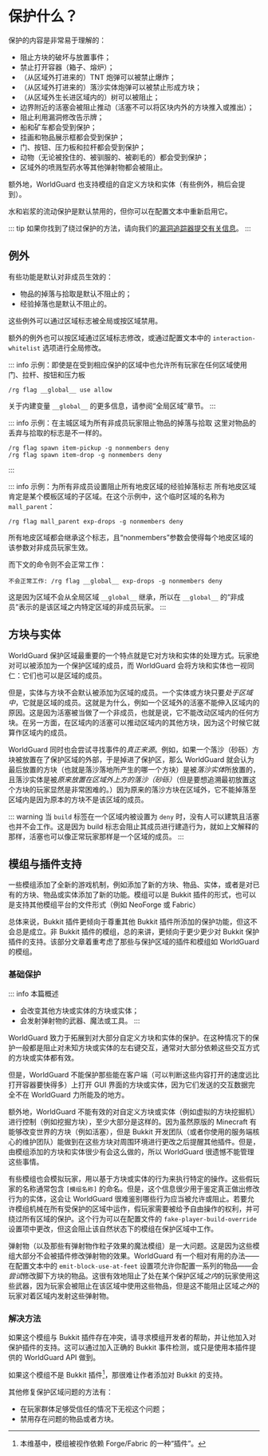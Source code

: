 # 保护什么？

保护的内容是非常易于理解的：
* 阻止方块的破坏与放置事件；
* 禁止打开容器（箱子、熔炉）；
* （从区域外打进来的）TNT 炮弹可以被禁止爆炸；
* （从区域外打进来的）落沙实体炮弹可以被禁止形成方块；
* （从区域外生长进区域内的）树可以被阻止；
* 边界附近的活塞会被阻止推动（活塞不可以将区块内外的方块推入或推出）；
* 阻止利用漏洞修改告示牌；
* 船和矿车都会受到保护；
* 挂画和物品展示框都会受到保护；
* 门、按钮、压力板和拉杆都会受到保护；
* 动物（无论被拴住的、被驯服的、被剃毛的）都会受到保护；
* 区域外的喷溅型药水等其他弹射物都会被阻止。

额外地，WorldGuard 也支持模组的自定义方块和实体（有些例外，稍后会提到）。

水和岩浆的流动保护是默认禁用的，但你可以在配置文本中重新启用它。

::: tip
如果你找到了绕过保护的方法，请向我们的[漏洞追踪器提交有关信息](https://dev.enginehub.org/youtrack/issues/WORLDGUARD)。
:::

## 例外

有些功能是默认对非成员生效的：

* 物品的掉落与拾取是默认不阻止的；
* 经验掉落也是默认不阻止的。

这些例外可以通过区域标志被全局或按区域禁用。

额外的例外也可以按区域通过区域标志修改，或通过配置文本中的 `interaction-whitelist` 选项进行全局修改。

::: info 示例：即使是在受到相应保护的区域中也允许所有玩家在任何区域使用门、拉杆、按钮和压力板
```
/rg flag __global__ use allow
```
关于内建变量 `__global__` 的更多信息，请参阅“全局区域”章节。
:::

::: info 示例：在主城区域为所有非成员玩家阻止物品的掉落与拾取
这里对物品的丢弃与拾取的标志是不一样的。
```
/rg flag spawn item-pickup -g nonmembers deny
/rg flag spawn item-drop -g nonmembers deny
```
:::

::: info 示例：为所有非成员设置阻止所有地皮区域的经验掉落标志
所有地皮区域肯定是某个模板区域的子区域。在这个示例中，这个临时区域的名称为 `mall_parent`：
```
/rg flag mall_parent exp-drops -g nonmembers deny
```
所有地皮区域都会继承这个标志，且“nonmembers”参数会使得每个地皮区域的该参数对非成员玩家生效。

而下文的命令则不会正常工作：
```
不会正常工作: /rg flag __global__ exp-drops -g nonmembers deny
```
这是因为区域不会从全局区域 `__global__` 继承，所以在 `__global__` 的“非成员”表示的是该区域之内特定区域的非成员玩家。
:::

## 方块与实体

WorldGuard 保护区域最重要的一个特点就是它对方块和实体的处理方式。玩家绝对可以被添加为一个保护区域的成员，而 WorldGuard 会将方块和实体也一视同仁：它们也可以是区域的成员。

但是，实体与方块不会默认被添加为区域的成员。一个实体或方块只要*处于区域中*，它就是区域的成员。这就是为什么，例如一个区域外的活塞不能伸入区域内的原因。这是因为活塞被当做了一个非成员，也就是说，它不能改动区域内的任何方块。在另一方面，在区域内的活塞可以推动区域内的其他方块，因为这个时候它就算作区域内的成员。

WorldGuard 同时也会尝试寻找事件的*真正来源*。例如，如果一个落沙（砂砾）方块被放置在了保护区域的外部，于是掉进了保护区，那么 WorldGuard 就会认为最后放置的方块（也就是落沙落地所产生的哪一个方块）是被*落沙实体*所放置的，且落沙实体是被*原来放置在区域外上方的落沙（砂砾）*（但是要想追溯最初放置这个方块的玩家显然是非常困难的。）因为原来的落沙方块在区域外，它不能掉落至区域内是因为原本的方块不是该区域的成员。

::: warning
当 `build` 标签在一个区域内被设置为 `deny` 时，没有人可以建筑且活塞也并不会工作。这是因为 build 标志会阻止其成员进行建造行为，就如上文解释的那样，活塞也可以像正常玩家那样是一个区域的成员。
:::

## 模组与插件支持

一些模组添加了全新的游戏机制，例如添加了新的方块、物品、实体，或者是对已有的方块、物品或实体添加了新的功能。模组可以是 Bukkit 插件的形式，也可以是支持其他模组平台的文件形式（例如 NeoForge 或 Fabric）

总体来说，Bukkit 插件更倾向于尊重其他 Bukkit 插件所添加的保护功能，但这不会总是成立。非 Bukkit 插件的模组，总的来讲，更倾向于更少更少对 Bukkit 保护插件的支持。该部分文章着重考虑了那些与保护区域的插件和模组如 WorldGuard 的模组。

### 基础保护

::: info 本篇概述    
* 会改变其他方块或实体的方块或实体；
* 会发射弹射物的武器、魔法或工具。
:::

WorldGuard 致力于拓展到对大部分自定义方块和实体的保护。在这种情况下的保护一般都是阻止对未知方块或实体的左右键交互，通常对大部分依赖这些交互方式的方块或实体都有效。

但是，WorldGuard 不能保护那些能在客户端（可以判断这些内容打开的速度远比打开容器要快得多）上打开 GUI 界面的方块或实体，因为它们发送的交互数据完全不在 WorldGuard 力所能及的地方。

额外地，WorldGuard 不能有效的对自定义方块或实体（例如虚拟的方块挖掘机）进行控制（例如挖掘方块），至少大部分是这样的。因为虽然原版的 Minecraft 有能够改变世界的方块（例如活塞），但是 Bukkit 开发团队（或者你使用的服务端核心的维护团队）能做到在这些方块对周围环境进行更改之后提醒其他插件。但是，由模组添加的方块和实体很少有会这么做的，所以 WorldGuard 很遗憾不能管理这些事情。

有些模组也会模拟玩家，用以基于方块或实体的行为来执行特定的操作。这些假玩家的名称通常包含 `[模组名称]` 的命名。但是，这个信息很少用于鉴定真正做出修改行为的实体，这会让 WorldGuard 很难鉴别哪些行为应当被允许或阻止。若要允许模组机械在所有受保护的区域中运作，假玩家需要被给予自由操作的权利，并可绕过所有区域的保护。这个行为可以在配置文件的 `fake-player-build-override` 设置项中更改，但这会阻止该自然状态下的模组在保护区域中工作。

弹射物（以及那些有弹射物作粒子效果的魔法模组）是一大问题。这是因为这些模组大部分不会被插件修改弹射物的效果。WorldGuard 有一个相对有用的办法——在配置文本中的 `emit-block-use-at-feet` 设置项允许你配置一系列的物品——会*尝试*修改脚下方块的物品。这很有效地阻止了处在某个保护区域*之内*的玩家使用这些武器，因为玩家会被阻止在该区域中使用这些物品，但是这不能阻止区域*之外*的玩家对着区域内发射这些弹射物。

### 解决方法

如果这个模组与 Bukkit 插件存在冲突，请寻求模组开发者的帮助，并让他加入对保护插件的支持。这可以通过加入正确的 Bukkit 事件检测，或只是使用本插件提供的 WorldGuard API 做到。

如果这个模组不是 Bukkit 插件[^1]，那很难让作者添加对 Bukkit 的支持。

其他修复保护区域问题的方法有：

* 在玩家群体足够受信任的情况下无视这个问题；
* 禁用存在问题的物品或者方块。

[^1]: 本维基中，模组被视作依赖 Forge/Fabric 的一种“插件”。 